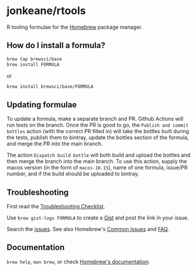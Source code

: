 # jonkeane/rtools

R tooling formulae for the [Homebrew](https://brew.sh) package manager.

## How do I install a formula?

```sh
brew tap brewsci/base
brew install FORMULA
```

or

```sh
brew install brewsci/base/FORMULA
```

## Updating formulae

To update a formula, make a separate branch and PR. Github Actions will run tests on the branch. Once the PR is good to go, the `Publish and commit bottles` action (with the correct PR filled in) will take the bottles built during the tests, publish them to bintray, update the bottles section of the formula, and merge the PR into the main branch.

The action `Dispatch build bottle` will both build and upload the bottles and then merge the branch into the main branch. To use this action, supply the macos version (in the form of `macos-10.15`), name of one formula, issue/PR number, and if the build should be uploaded to bintray. 

## Troubleshooting

First read the [Troubleshooting Checklist](http://docs.brew.sh/Troubleshooting.html).

Use `brew gist-logs FORMULA` to create a [Gist](https://gist.github.com/) and post the link in your issue.

Search the [issues](https://github.com/brewsci/homebrew-base/issues?q=). See also Homebrew's [Common Issues](https://docs.brew.sh/Common-Issues.html) and [FAQ](https://docs.brew.sh/FAQ.html).

## Documentation

`brew help`, `man brew`, or check [Homebrew's documentation](https://docs.brew.sh).
